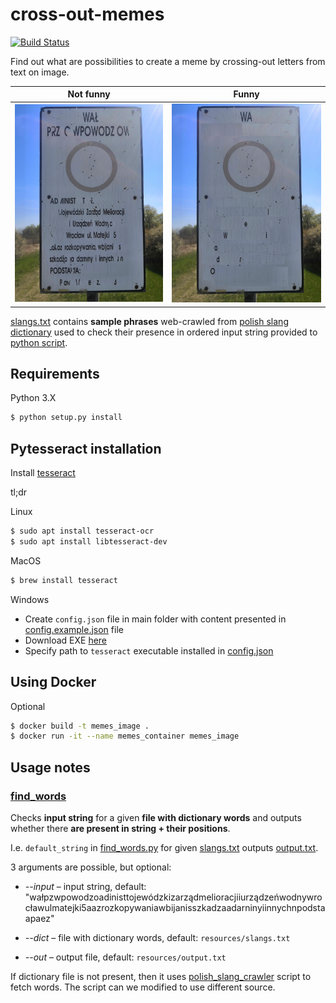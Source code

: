 # cross-out-memes

[![Build Status](https://travis-ci.com/hvvka/cross-out-memes.svg?token=AtJu5RATvaNahLGCYye5&branch=master)](https://travis-ci.com/hvvka/cross-out-memes)

Find out what are possibilities to create a meme 
by crossing-out letters from text on image.

| Not funny             |  Funny |
:-------------------------:|:-------------------------:
![boring](./memes/original.jpg) |  ![haha](./memes/funny.jpg)

[slangs.txt](resources/slangs.txt) contains **sample phrases** web-crawled from [polish slang dictionary](https://www.miejski.pl)
used to check their presence in ordered input string provided to [python script](./find_words.py).

## Requirements

Python 3.X

```bash
$ python setup.py install
```

## Pytesseract installation

Install [tesseract](https://github.com/tesseract-ocr/tesseract/wiki)

tl;dr
    
Linux
```bash
$ sudo apt install tesseract-ocr
$ sudo apt install libtesseract-dev 
```
   
MacOS
```bash
$ brew install tesseract
```
    
Windows
    
- Create `config.json` file in main folder with content presented in [config.example.json](resources/config.example.json) file
- Download EXE [here](https://github.com/UB-Mannheim/tesseract/wiki)
- Specify path to `tesseract` executable installed in [config.json](resources/config.json)


## Using Docker

Optional

```bash
$ docker build -t memes_image .
$ docker run -it --name memes_container memes_image
```

## Usage notes

### [find_words](find_words.py)

Checks **input string** for a given **file with dictionary words** and outputs whether there **are present in string + their positions**.

I.e. `default_string` in [find_words.py](find_words.py) for given [slangs.txt](resources/slangs.txt) outputs [output.txt](resources/output.txt).

3 arguments are possible, but optional:

- _--input_ – input string, default: "wałpzwpowodzoadinisttojewódzkizarządmelioracjiiurządzeńwodnywrocławulmatejki5aazrozkopywaniawbijanisszkadzaadarninyiinnychnpodstaapaez"

- _--dict_ – file with dictionary words, default: `resources/slangs.txt`

- _--out_ – output file, default: `resources/output.txt`

If dictionary file is not present, then it uses [polish_slang_crawler](util/polish_slang_crawler.py) script to fetch words.
The script can we modified to use different source.
